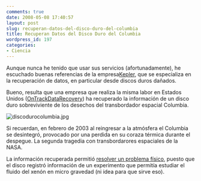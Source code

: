 ```yaml
---
comments: true
date: 2008-05-08 17:40:57
layout: post
slug: recuperan-datos-del-disco-duro-del-columbia
title: Recuperan Datos del Disco Duro del Columbia
wordpress_id: 197
categories:
- Ciencia
---
```


Aunque nunca he tenido que usar sus servicios (afortunadamente), he escuchado buenas referencias de la empresa[Kepler](http://www.kepler.cl/), que se especializa en la recuperación de datos, en particular desde discos duros dañados.

Bueno, resulta que una empresa que realiza la misma labor en Estados Unidos ([OnTrackDataRecovery](http://www.ontrackdatarecovery.com/)) ha recuperado la información de un disco duro sobreviviente de los desechos del transbordador espacial Columbia.

![discodurocolumbia.jpg](http://www.lnds.net/images/discodurocolumbia.jpg)

Si recuerdan, en febrero de 2003 al reingresar a la atmósfera el Columbia se desintegró, provocado por una perdida en su coraza térmica durante el despegue. La segunda tragedia con transbordarores espaciales de la NASA.

La información recuperada permitió [resolver un problema físico](http://www.sciam.com/article.cfm?id=hard-drive-recovered-from-columbia), puesto que el disco registró información de un experimento que permitía estudiar el fluido del xenón en micro gravedad (ni idea para que sirve eso).



